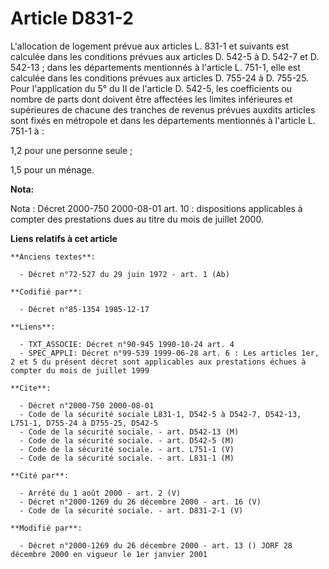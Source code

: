 # Article D831-2

L'allocation de logement prévue aux articles L. 831-1 et suivants est calculée dans les conditions prévues aux articles D.
542-5 à D. 542-7 et D. 542-13 ; dans les départements mentionnés à l'article L. 751-1, elle est calculée dans les conditions
prévues aux articles D. 755-24 à D. 755-25. Pour l'application du 5° du II de l'article D. 542-5, les coefficients ou nombre
de parts dont doivent être affectées les limites inférieures et supérieures de chacune des tranches de revenus prévues
auxdits articles sont fixés en métropole et dans les départements mentionnés à l'article L. 751-1 à :

1,2 pour une personne seule ;

1,5 pour un ménage.

**Nota:**

Nota : Décret 2000-750 2000-08-01 art. 10 : dispositions applicables à compter des prestations dues au titre du mois de
juillet 2000.

**Liens relatifs à cet article**

	**Anciens textes**:

	  - Décret n°72-527 du 29 juin 1972 - art. 1 (Ab)

	**Codifié par**:

	  - Décret n°85-1354 1985-12-17

	**Liens**:

	  - TXT_ASSOCIE: Décret n°90-945 1990-10-24 art. 4
	  - SPEC_APPLI: Décret n°99-539 1999-06-28 art. 6 : Les articles 1er, 2 et 5 du présent décret sont applicables aux prestations échues à compter du mois de juillet 1999

	**Cite**:

	  - Décret n°2000-750 2000-08-01
	  - Code de la sécurité sociale L831-1, D542-5 à D542-7, D542-13, L751-1, D755-24 à D755-25, D542-5
	  - Code de la sécurité sociale. - art. D542-13 (M)
	  - Code de la sécurité sociale. - art. D542-5 (M)
	  - Code de la sécurité sociale. - art. L751-1 (V)
	  - Code de la sécurité sociale. - art. L831-1 (M)

	**Cité par**:

	  - Arrêté du 1 août 2000 - art. 2 (V)
	  - Décret n°2000-1269 du 26 décembre 2000 - art. 16 (V)
	  - Code de la sécurité sociale. - art. D831-2-1 (V)

	**Modifié par**:

	  - Décret n°2000-1269 du 26 décembre 2000 - art. 13 () JORF 28 décembre 2000 en vigueur le 1er janvier 2001
